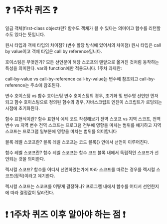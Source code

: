 # :question: 1주차 퀴즈 :question:

일급 객체(first-class object)란?
함수도 객체가 될 수 있다는 의미이고 함수를 리턴할 수도 있다는 뜻입니다.

원시 타입과 객체 타입의 차이점? (변수 할당 방식에 있어서의 차이점)
원시 타입은 call by value이고 객체 타입은 call by reference입니다.

호이스팅은 무엇인가?
모든 선언문이 해당 스코프의 맨앞으로 옮겨진 것처럼 동작하는 특성을 의미한다. 
var와 function에만 적용도니다. 
1주차 과제란:

call-by-value vs call-by-reference
call-by-value는 변수에 참조되고 call-by-reference는 주소에 참조된다.

변수 호이스팅 vs 함수 호이스팅
변수 호이스팅의 경우, 초기화 및 변수명 선언만 먼저 되고 
함수 호이스팅으로 정의된 함수의 경우, 자바스크립트 엔진이 스크립트가 로딩되는 시점에 초기화된다.

함수 표현식이란? 함수 표현식 예제 코드 작성해보기
전역 스코프 vs 지역 스코프, 전역 변수 vs 지역 변수
전역 스코프는 프로그램 전부에 영향을 미치는 범위를 얘기하고
지역 스코프는 프로그램 일부분에 영향을 미치는 범위를 의미합니다

블록 레벨 스코프란?
블록 레벨 스코프는 코드 블록{} 안에서 선언이 이루어진다. 

함수 레벨 스코프란?
함수 레벨 스코프는 함수 코드 블록 내에서 독립적인 스코프가 선언되는 것을 의미한다.

렉시컬 스코프?
함수를 어디서 선언하였는가에 따라 스코프를 따르는 경우를 렉시컬 스코프(정적)이라고 얘기한다.

렉시컬 스코프는 스코프를 어떻게 결정하나?
프로그램 내에서 함수를 어디서 선언한지에 따라 결정값이 달라진다.

# :exclamation: 1주차 퀴즈 이후 알아야 하는 점 :exclamation:
